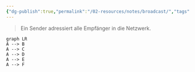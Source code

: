 ```yaml
---
{"dg-publish":true,"permalink":"/02-resources/notes/broadcast/","tags":["netzwerk"],"noteIcon":"","updated":"2025-09-05T10:12:28.521+02:00"}
---
```


> Ein Sender adressiert alle Empfänger in die Netzwerk.
```mermaid
graph LR
A --> B
A --> C
A --> D
A --> E
A --> F
```